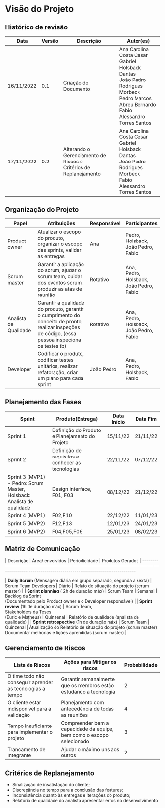 # Visão do Projeto

## Histórico de revisão

| Data | Versão | Descrição | Autor(es) |
|------|--------|-----------|-----------|
| 16/11/2022 | 0.1 | Criação do Documento | Ana Carolina Costa Cesar</br> Gabriel Holsback Dantas</br> João Pedro Rodrigues Morbeck</br> Pedro Marcos Abreu Bernardo</br> Fabio Alessandro Torres Santos |
| 17/11/2022 | 0.2 | Alterando o Gerenciamento de Riscos e</br>Critérios de Replanejamento | Ana Carolina Costa Cesar</br> Gabriel Holsback Dantas</br> João Pedro Rodrigues Morbeck</br> Fabio Alessandro Torres Santos |

## Organização do Projeto

| Papel                 | Atribuições                                                                                                                                                         | Responsável | Participantes                                       |
| --------------------- | ------------------------------------------------------------------------------------------------------------------------------------------------------------------- | ----------- | --------------------------------------------------- |
| Product owner         | Atualizar o escopo do produto, organizar o escopo das sprints, validar as entregas                                                                                  | Ana         | Pedro,</br>Holsback,</br>João Pedro,</br>Fabio         |
| Scrum master          | Garantir a aplicação do scrum, ajudar o scrum team, cuidar dos eventos scrum, produzir as atas de reunião                                                           | Rotativo    | Ana,</br>Pedro,</br>Holsback,</br>João Pedro,</br>Fabio |
| Analista de Qualidade | Garantir a qualidade do produto, garantir o cumprimento do conceito de pronto, realizar inspeções de código, (essa pessoa inspeciona os testes tb) | Rotativo    | Ana,</br>Pedro,</br>Holsback,</br>João Pedro,</br>Fabio |
| Developer             | Codificar o produto, codificar testes unitários, realizar refatoração, criar um plano para cada sprint                                                              | João Pedro  | Ana,</br>Pedro,</br>Holsback,</br>Fabio                |

## Planejamento das Fases

| Sprint                                                                | Produto(Entrega)                                 | Data Início | Data Fim |
| --------------------------------------------------------------------- | ------------------------------------------------ | ----------- | -------- |
| Sprint 1                                                              | Definição do Produto e Planejamento do Projeto   | 15/11/22    | 21/11/22 |
| Sprint 2                                                              | Definição de requisitos e conhecer as tecnologias| 22/11/22    | 07/12/22 |
| Sprint 3 (MVP1) - Pedro: Scrum Master, Holsback: Analista de qualidade| Design interface, F01, F03                       | 08/12/22    | 21/12/22 |
| Sprint 4 (MVP1)                                                       | F02,F10                                          | 22/12/22    | 11/01/23 |
| Sprint 5 (MVP2)                                                       | F12,F13                                          | 12/01/23    | 24/01/23 |
| Sprint 6 (MVP2)                                                       | F04,F05,F06                                      | 25/01/23    | 08/02/23 |

## Matriz de Comunicação

| Descrição                                                            | Área/ envolvidos                                            | Periodicidade                                | Produtos Gerados                                                                                                           | --------------------------------------------------------------------------------------------------------------------------------------------------------

| **Daily Scrum** (Mensagem diária em grupo separado, segunda a sexta) | Scrum Team Developers                                       | Diário                                        | Relato de situação do projeto (scrum master)                                                                               |
| **Sprint planning** ( 2h de duração máx)                             | Scrum Team                                                  | Semanal                                      | Backlog da Sprint</br>(Documentado pelo Product owner e o Developer responsável)                                           |
| **Sprint review** (1h de duração máx)                                | Scrum Team,</br>Stakeholders da Teses</br>(Euric e Matheus) | Quinzenal                                    | Relatório de qualidade (analista de qualidade)                                                                             |
| **Sprint retrospective** (1h de duração máx)                         | Scrum Team                                                  | Quinzenal                                    | Atualização do Relatório de situação do projeto (scrum master)</br>Documentar melhorias e lições aprendidas (scrum master) |


## Gerenciamento de Riscos

| Lista de Riscos                                           | Ações para Mitigar os riscos                                          | Probabilidade |
| --------------------------------------------------------- | --------------------------------------------------------------------- |---------------|
| O time todo não conseguir aprender as tecnologias a tempo | Garantir semanalmente que os membros estão estudando a tecnologia     |       2       |
| O cliente estar indisponível para a validação             | Planejamento com antecedência de todas as reuniões                    |       4       |
| Tempo insuficiente para implementar o projeto             | Compreender bem a capacidade da equipe, bem como o escopo selecionado |       3       |
| Trancamento de integrante                                 | Ajudar o máximo uns aos outros                                        |       2       |

## Critérios de Replanejamento

- Sinalização de insatisfação do cliente;
- Discrepância no tempo para a conclusão das features;
- Inconsistência quanto às entregas e iterações do produto;
- Relatório de qualidade do analista apresentar erros no desenvolvimento
